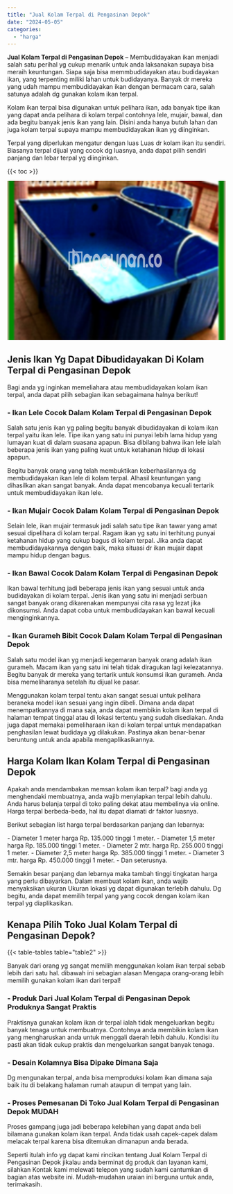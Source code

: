 ```yaml
---
title: "Jual Kolam Terpal di Pengasinan Depok"
date: "2024-05-05"
categories: 
  - "harga"
---
```


**Jual Kolam Terpal di Pengasinan Depok** – Membudidayakan ikan menjadi salah satu perihal yg cukup menarik untuk anda laksanakan supaya bisa meraih keuntungan. Siapa saja bisa memmbudidayakan atau budidayakan ikan, yang terpenting miliki lahan untuk budidayanya. Banyak dr mereka yang udah mampu membudidayakan ikan dengan bermacam cara, salah satunya adalah dg gunakan kolam ikan terpal.

Kolam ikan terpal bisa digunakan untuk pelihara ikan, ada banyak tipe ikan yang dapat anda pelihara di kolam terpal contohnya lele, mujair, bawal, dan ada begitu banyak jenis ikan yang lain. Disini anda hanya butuh lahan dan juga kolam terpal supaya mampu membudidayakan ikan yg diinginkan.

Terpal yang diperlukan mengatur dengan luas Luas dr kolam ikan itu sendiri. Biasanya terpal dijual yang cocok dg luasnya, anda dapat pilih sendiri panjang dan lebar terpal yg diinginkan.

{{< toc >}}

![Jual Kolam Terpal di Pengasinan Depok](/images/jual-kolam-terpal-26.png)

## Jenis Ikan Yg Dapat Dibudidayakan Di Kolam Terpal di Pengasinan Depok

Bagi anda yg inginkan memeliahara atau membudidayakan kolam ikan terpal, anda dapat pilih sebagian ikan sebagaimana halnya berikut!

### \- Ikan Lele Cocok Dalam Kolam Terpal di Pengasinan Depok

Salah satu jenis ikan yg paling begitu banyak dibudidayakan di kolam ikan terpal yaitu ikan lele. Tipe ikan yang satu ini punyai lebih lama hidup yang lumayan kuat di dalam suasana apapun. Bisa dibilang bahwa ikan lele ialah beberapa jenis ikan yang paling kuat untuk ketahanan hidup di lokasi apapun.

Begitu banyak orang yang telah membuktikan keberhasilannya dg membudidayakan ikan lele di kolam terpal. Alhasil keuntungan yang dihasilkan akan sangat banyak. Anda dapat mencobanya kecuali tertarik untuk membudidayakan ikan lele.

### \- Ikan Mujair Cocok Dalam Kolam Terpal di Pengasinan Depok

Selain lele, ikan mujair termasuk jadi salah satu tipe ikan tawar yang amat sesuai dipelihara di kolam terpal. Ragam ikan yg satu ini terhitung punyai ketahanan hidup yang cukup bagus di kolam terpal. Jika anda dapat membudidayakannya dengan baik, maka situasi dr ikan mujair dapat mampu hidup dengan bagus.

### \- Ikan Bawal Cocok Dalam Kolam Terpal di Pengasinan Depok

Ikan bawal terhitung jadi beberapa jenis ikan yang sesuai untuk anda budidayakan di kolam terpal. Jenis ikan yang satu ini menjadi serbuan sangat banyak orang dikarenakan mempunyai cita rasa yg lezat jika dikonsumsi. Anda dapat coba untuk membudidayakan kan bawal kecuali menginginkannya.

### \- Ikan Gurameh Bibit Cocok Dalam Kolam Terpal di Pengasinan Depok

Salah satu model ikan yg menjadi kegemaran banyak orang adalah ikan gurameh. Macam ikan yang satu ini telah tidak diragukan lagi kelezatannya. Begitu banyak dr mereka yang tertarik untuk konsumsi ikan gurameh. Anda bisa memeliharanya setelah itu dijual ke pasar.

Menggunakan kolam terpal tentu akan sangat sesuai untuk pelihara beraneka model ikan sesuai yang ingin dibeli. Dimana anda dapat menempatkannya di mana saja, anda dapat membikin kolam ikan terpal di halaman tempat tinggal atau di lokasi tertentu yang sudah disediakan. Anda juga dapat memakai pemeliharaan ikan di kolam terpal untuk mendapatkan penghasilan lewat budidaya yg dilakukan. Pastinya akan benar-benar beruntung untuk anda apabila mengaplikasikannya.

## Harga Kolam Ikan Kolam Terpal di Pengasinan Depok

Apakah anda mendambakan memsan kolam ikan terpal? bagi anda yg menghendaki membuatnya, anda wajib menyiapkan terpal lebih dahulu. Anda harus belanja terpal di toko paling dekat atau membelinya via online. Harga terpal berbeda-beda, hal itu dapat diamati dr faktor luasnya.

Berikut sebagian list harga terpal berdasarkan panjang dan lebarnya:

\- Diameter 1 meter harga Rp. 135.000 tinggi 1 meter. - Diameter 1,5 meter harga Rp. 185.000 tinggi 1 meter. - Diameter 2 mtr. harga Rp. 255.000 tinggi 1 meter. - Diameter 2,5 meter harga Rp. 385.000 tinggi 1 meter. - Diameter 3 mtr. harga Rp. 450.000 tinggi 1 meter. - Dan seterusnya.

Semakin besar panjang dan lebarnya maka tambah tinggi tingkatan harga yang perlu dibayarkan. Dalam membuat kolam ikan, anda wajib menyaksikan ukuran Ukuran lokasi yg dapat digunakan terlebih dahulu. Dg begitu, anda dapat memilih terpal yang yang cocok dengan kolam ikan terpal yg diaplikasikan.

## Kenapa Pilih Toko Jual Kolam Terpal di Pengasinan Depok?

{{< table-tables table="table2" >}}

Banyak dari orang yg sangat memilih menggunakan kolam ikan terpal sebab lebih dari satu hal. dibawah ini sebagian alasan Mengapa orang-orang lebih memilih gunakan kolam ikan dari terpal!

### \- Produk Dari Jual Kolam Terpal di Pengasinan Depok Produknya Sangat Praktis

Praktisnya gunakan kolam ikan dr terpal ialah tidak mengeluarkan begitu banyak tenaga untuk membuatnya. Contohnya anda membikin kolam ikan yang mengharuskan anda untuk menggali daerah lebih dahulu. Kondisi itu pasti akan tidak cukup praktis dan mengeluarkan sangat banyak tenaga.

### \- Desain Kolamnya Bisa Dipake Dimana Saja

Dg mengunakan terpal, anda bisa memproduksi kolam ikan dimana saja baik itu di belakang halaman rumah ataupun di tempat yang lain.

### \- Proses Pemesanan Di Toko Jual Kolam Terpal di Pengasinan Depok MUDAH

Proses gampang juga jadi beberapa kelebihan yang dapat anda beli bilamana gunakan kolam ikan terpal. Anda tidak usah capek-capek dalam melacak terpal karena bisa ditemukan dimanapun anda berada.

Seperti itulah info yg dapat kami rincikan tentang Jual Kolam Terpal di Pengasinan Depok jikalau anda berminat dg produk dan layanan kami, silahkan Kontak kami melewati telepon yang sudah kami cantumkan di bagian atas website ini. Mudah-mudahan uraian ini berguna untuk anda, terimakasih.
